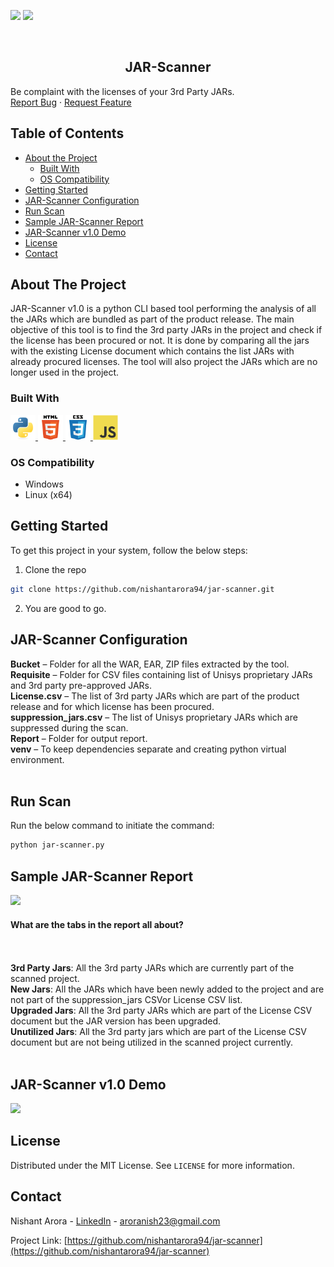 <!-- LICENSE -->
![](https://img.shields.io/badge/version-1.0-green.svg) ![](https://img.shields.io/badge/License-MIT-orange.svg)


<br />
<p align="center">
  <h2 align="center">JAR-Scanner</h2

  <p align="center">
    Be complaint with the licenses of your 3rd Party JARs.
    <br />
    <a href="https://github.com/nishantarora94/jar-scanner/issues">Report Bug</a>
    ·
    <a href="https://github.com/nishantarora94/jar-scanner/issues">Request Feature</a>
  </p>
</p>



<!-- TABLE OF CONTENTS -->
## Table of Contents

* [About the Project](#about-the-project)
  * [Built With](#built-with)
  * [OS Compatibility](#os-compatibility)
* [Getting Started](#getting-started)
* [JAR-Scanner Configuration](#jar-scanner-configuration)
* [Run Scan](#run-scan)
* [Sample JAR-Scanner Report](#sample-report)
* [JAR-Scanner v1.0 Demo](#demo)
* [License](#license)
* [Contact](#contact)



<!-- ABOUT THE PROJECT -->
## About The Project

JAR-Scanner v1.0 is a python CLI based tool performing the analysis of all the JARs which are bundled as part of the product release. The main objective of this tool is to find the 3rd party JARs in the project and check if the license has been procured or not. It is done by comparing all the jars with the existing License document which contains the list JARs with already procured licenses. The tool will also project the JARs which are no longer used in the project.




### Built With
<a href="https://www.python.org" target="_blank"> <img src="https://raw.githubusercontent.com/devicons/devicon/master/icons/python/python-original.svg" alt="python" width="40" height="40"/> </a><a href="https://www.w3.org/html/" target="_blank"> <img src="https://raw.githubusercontent.com/devicons/devicon/master/icons/html5/html5-original-wordmark.svg" alt="html5" width="40" height="40"/></a><a href="https://www.w3schools.com/css/" target="_blank"> <img src="https://raw.githubusercontent.com/devicons/devicon/master/icons/css3/css3-original-wordmark.svg" alt="css3" width="40" height="40"/></a><a href="https://www.w3schools.com/js/" target="_blank"> <img src="https://github.com/devicons/devicon/blob/master/icons/javascript/javascript-original.svg" alt="js" width="40" height="40"/></a>

### OS Compatibility

* Windows
* Linux (x64)


<!-- GETTING STARTED -->
## Getting Started

To get this project in your system, follow the below steps:

1. Clone the repo
```sh
git clone https://github.com/nishantarora94/jar-scanner.git
```
2. You are good to go.

<!-- JAR-SCANNER CONFIGURATION -->
## JAR-Scanner Configuration
<b>Bucket</b> – Folder for all the WAR, EAR, ZIP files extracted by the tool.<br/>
<b>Requisite</b> – Folder for CSV files containing list of Unisys proprietary JARs and 3rd party pre-approved JARs.<br/>
<b>License.csv</b> – The list of 3rd party JARs which are part of the product release and for which license has been procured.<br/>
<b>suppression_jars.csv</b> – The list of Unisys proprietary JARs which are suppressed during the scan.<br/>
<b>Report</b> – Folder for output report.<br/>
<b>venv</b> – To keep dependencies separate and creating python virtual environment.<br/><br/>


<!-- RUN SCAN -->
## Run Scan

Run the below command to initiate the command:

```sh
python jar-scanner.py
```


<!--SAMPLE REPORT-->
## Sample JAR-Scanner Report
![](https://github.com/nishantarora94/jar-scanner/blob/master/Demo/jar_scanner_report.JPG)

<h4> What are the tabs in the report all about? </h4><br/><br/>
<b>3rd Party Jars</b>: All the 3rd party JARs which are currently part of the scanned project.<br/>
<b>New Jars</b>: All the JARs which have been newly added to the project and are not part of the suppression_jars CSVor License CSV list.<br/>
<b>Upgraded Jars</b>: All the 3rd party JARs which are part of the License CSV document but the JAR version has been upgraded.<br/>
<b>Unutilized Jars</b>: All the 3rd party jars which are part of the License CSV document but are not being utilized in the scanned project currently.<br/><br/>

## JAR-Scanner v1.0 Demo

![](https://github.com/nishantarora94/jar-scanner/blob/master/Demo/jar-scanner-v1.0-demo.gif)

<!-- LICENSE -->
## License

Distributed under the MIT License. See `LICENSE` for more information.



<!-- CONTACT -->
## Contact

Nishant Arora - [LinkedIn](https://linkedin.com/nishantarora94/) - aroranish23@gmail.com

Project Link: [https://github.com/nishantarora94/jar-scanner](https://github.com/nishantarora94/jar-scanner)
